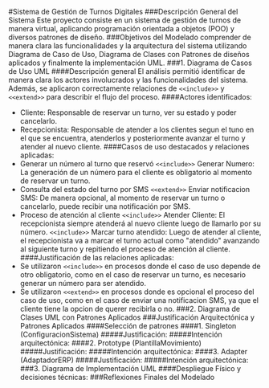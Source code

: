 #Sistema de Gestión de Turnos Digitales
###Descripción General del Sistema
Este proyecto consiste en un sistema de gestión de turnos de manera virtual, aplicando programación orientada a objetos (POO) y diversos patrones de diseño.
###Objetivos del Modelado
comprender de manera clara las funcionalidades y la arquitectura del sistema utilizando Diagrama de Caso de Uso, Diagrama de Clases con Patrones de diseños aplicados y finalmente la implementación UML.
###1. Diagrama de Casos de Uso UML
####Descripción general
El análisis permitió identificar de manera clara los actores involucrados y las funcionalidades del sistema. Además, se aplicaron correctamente relaciones de `<<include>>` y `<<extend>>` para describir el flujo del proceso.
####Actores identificados:
- Cliente: Responsable de reservar un turno, ver su estado y poder cancelarlo.
- Recepcionista: Responsable de atender a los clientes segun el tuno en el que se encuentra, atenderlos y posteriormente avanzar el turno y atender al nuevo cliente.
####Casos de uso destacados y relaciones aplicadas:
- Generar un número al turno que reservó
`<<include>>` Generar Numero: La generación de un número para el cliente es obligatorio al momento de reservar un turno.
- Consulta del estado del turno por SMS
`<<extend>>` Enviar notificacion SMS:  De manera opcional, al momento de reservar un turno o cancelarlo, puede recibir una notificación por SMS.
- Proceso de atención al cliente
`<<include>>` Atender Cliente: El recepcionista siempre atenderá al nuevo cliente luego de llamarlo por su número.
`<<include>>` Marcar turno atendido: Luego de atender al cliente, el recepcionista va a marcar el turno actual como "atendido" avanzando al siguiente turno y repitiendo el proceso de atención al cliente.
####Justificación de las relaciones aplicadas:
- Se utilizaron `<<include>>` en procesos donde el caso de uso depende de otro obligatorio, como en el caso de reservar un turno, es necesario generar un número para ser atendido.
- Se utilizaron `<<extend>>` en procesos donde es opcional el proceso del caso de uso, como en el caso de enviar una notificacion SMS, ya que el cliente tiene la opcion de querer recibirla o no.
###2. Diagrama de Clases UML con Patrones Aplicados
###Justificación Arquitectónica y Patrones Aplicados
####Selección de patrones
####1. Singleton (ConfiguracionSistema)
#####Justificación:
#####Intención arquitectónica:
####2. Prototype (PlantillaMovimiento)
#####Justificación:
#####Intención arquitectónica:
####3. Adapter (AdaptadorERP)
#####Justificación:
#####Intención arquitectónica:
###3. Diagrama de Implementación UML
####Despliegue Físico y decisiones técnicas:
###Reflexiones Finales del Modelado
